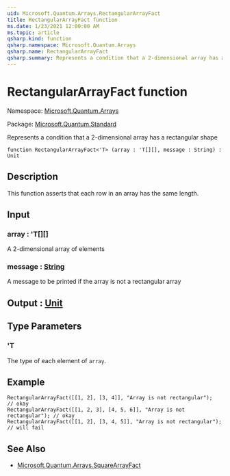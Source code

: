 ```yaml
---
uid: Microsoft.Quantum.Arrays.RectangularArrayFact
title: RectangularArrayFact function
ms.date: 1/23/2021 12:00:00 AM
ms.topic: article
qsharp.kind: function
qsharp.namespace: Microsoft.Quantum.Arrays
qsharp.name: RectangularArrayFact
qsharp.summary: Represents a condition that a 2-dimensional array has a rectangular shape
---
```


# RectangularArrayFact function

Namespace: [Microsoft.Quantum.Arrays](xref:Microsoft.Quantum.Arrays)

Package: [Microsoft.Quantum.Standard](https://nuget.org/packages/Microsoft.Quantum.Standard)


Represents a condition that a 2-dimensional array has a rectangular shape

```qsharp
function RectangularArrayFact<'T> (array : 'T[][], message : String) : Unit
```


## Description

This function asserts that each row in an array has the same length.

## Input

### array : 'T[][]

A 2-dimensional array of elements


### message : [String](xref:microsoft.quantum.lang-ref.string)

A message to be printed if the array is not a rectangular array



## Output : [Unit](xref:microsoft.quantum.lang-ref.unit)



## Type Parameters

### 'T

The type of each element of `array`.

## Example

```qsharp
RectangularArrayFact([[1, 2], [3, 4]], "Array is not rectangular");       // okay
RectangularArrayFact([[1, 2, 3], [4, 5, 6]], "Array is not rectangular"); // okay
RectangularArrayFact([[1, 2], [3, 4, 5]], "Array is not rectangular");    // will fail
```

## See Also

- [Microsoft.Quantum.Arrays.SquareArrayFact](xref:Microsoft.Quantum.Arrays.SquareArrayFact)